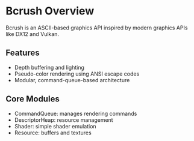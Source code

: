 # Bcrush Overview

Bcrush is an ASCII-based graphics API inspired by modern graphics APIs like DX12 and Vulkan.

## Features

- Depth buffering and lighting
- Pseudo-color rendering using ANSI escape codes
- Modular, command-queue-based architecture

## Core Modules

- CommandQueue: manages rendering commands
- DescriptorHeap: resource management
- Shader: simple shader emulation
- Resource: buffers and textures
